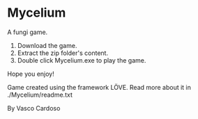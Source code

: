 # Mycelium
A fungi game.

1. Download the game.
2. Extract the zip folder's content.
3. Double click Mycelium.exe to play the game.

Hope you enjoy!

Game created using the framework LÖVE. Read more about it in ./Mycelium/readme.txt

By Vasco Cardoso
